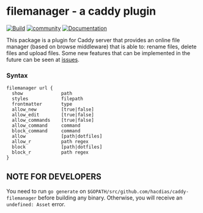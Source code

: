 # filemanager - a caddy plugin

[![Build](https://img.shields.io/travis/hacdias/caddy-filemanager.svg?style=flat-square)](https://travis-ci.org/hacdias/caddy-filemanager)
[![community](https://img.shields.io/badge/community-forum-ff69b4.svg?style=flat-square)](https://forum.caddyserver.com)
[![Documentation](https://img.shields.io/badge/godoc-reference-blue.svg?style=flat-square)](http://godoc.org/github.com/hacdias/caddy-filemanager)

This package is a plugin for Caddy server that provides an online file manager (based on browse middleware) that is able to: rename files, delete files and upload files. Some new features that can be implemented in the future can be seen at [issues](https://github.com/hacdias/caddy-filemanager/issues).

### Syntax

```
filemanager url {
  show              path
  styles            filepath
  frontmatter       type
  allow_new         [true|false]
  allow_edit        [true|false]
  allow_commands    [true|false]
  allow_command     command
  block_command     command
  allow             [path|dotfiles]
  allow_r           path regex
  block             [path|dotfiles]
  block_r           path regex
}
```


## NOTE FOR DEVELOPERS

You need to run `go generate` on `$GOPATH/src/github.com/hacdias/caddy-filemanager` before building any binary. Otherwise, you will receive an `undefined: Asset` error.
